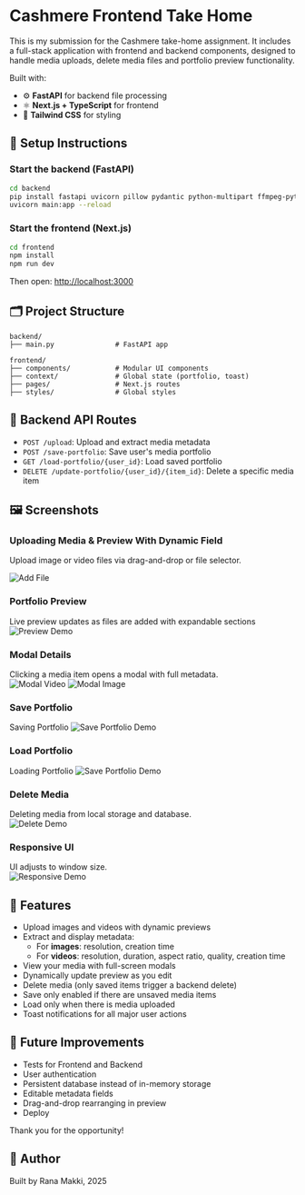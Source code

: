 # Cashmere Frontend Take Home

This is my submission for the Cashmere take-home assignment. It includes a full-stack application with frontend and backend components, designed to handle media uploads, delete media files and portfolio preview functionality.

Built with:

- ⚙️ **FastAPI** for backend file processing
- ⚛️ **Next.js + TypeScript** for frontend
- 🎨 **Tailwind CSS** for styling

## 🚀 Setup Instructions

### Start the backend (FastAPI)

```bash
cd backend
pip install fastapi uvicorn pillow pydantic python-multipart ffmpeg-python
uvicorn main:app --reload
```

### Start the frontend (Next.js)

```bash
cd frontend
npm install
npm run dev
```

Then open: [http://localhost:3000](http://localhost:3000)

## 🗂 Project Structure

```
backend/
├── main.py               # FastAPI app

frontend/
├── components/           # Modular UI components
├── context/              # Global state (portfolio, toast)
├── pages/                # Next.js routes
├── styles/               # Global styles
```

## 📡 Backend API Routes

- `POST /upload`: Upload and extract media metadata
- `POST /save-portfolio`: Save user's media portfolio
- `GET /load-portfolio/{user_id}`: Load saved portfolio
- `DELETE /update-portfolio/{user_id}/{item_id}`: Delete a specific media item

## 🖼 Screenshots

### Uploading Media & Preview With Dynamic Field

Upload image or video files via drag-and-drop or file selector.

![Add File](docs/upload.gif)

### Portfolio Preview

Live preview updates as files are added with expandable sections
![Preview Demo](docs/preview.gif)

### Modal Details

Clicking a media item opens a modal with full metadata.  
![Modal Video](docs/modal_video.png)
![Modal Image](docs/modal_Image.png)

### Save Portfolio

Saving Portfolio
![Save Portfolio Demo](docs/save.gif)

### Load Portfolio

Loading Portfolio
![Save Portfolio Demo](docs/load.gif)

### Delete Media

Deleting media from local storage and database.  
![Delete Demo](docs/delete.gif)

### Responsive UI

UI adjusts to window size.  
![Responsive Demo](docs/responsive.gif)

## 📸 Features

- Upload images and videos with dynamic previews
- Extract and display metadata:
  - For **images**: resolution, creation time
  - For **videos**: resolution, duration, aspect ratio, quality, creation time
- View your media with full-screen modals
- Dynamically update preview as you edit
- Delete media (only saved items trigger a backend delete)
- Save only enabled if there are unsaved media items
- Load only when there is media uploaded
- Toast notifications for all major user actions

## 🔮 Future Improvements

- Tests for Frontend and Backend
- User authentication
- Persistent database instead of in-memory storage
- Editable metadata fields
- Drag-and-drop rearranging in preview
- Deploy

Thank you for the opportunity!

## 🙌 Author

Built by Rana Makki, 2025
